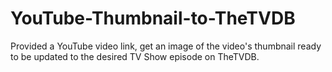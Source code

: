 # YouTube-Thumbnail-to-TheTVDB
Provided a YouTube video link, get an image of the video's thumbnail ready to be updated to the desired TV Show episode on TheTVDB.